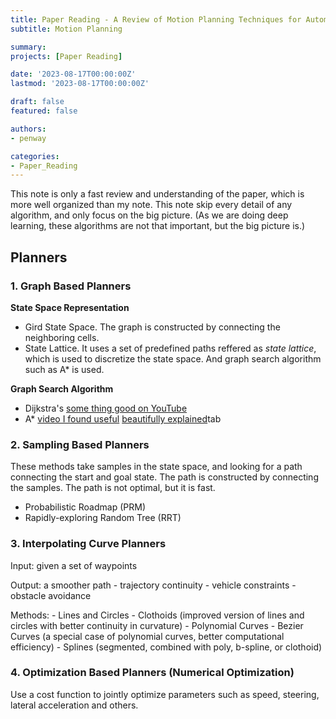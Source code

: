 ```yaml
---
title: Paper Reading - A Review of Motion Planning Techniques for Automated Vehicles
subtitle: Motion Planning

summary: 
projects: [Paper Reading]

date: '2023-08-17T00:00:00Z'
lastmod: '2023-08-17T00:00:00Z'

draft: false
featured: false

authors:
- penway

categories:
- Paper_Reading
---
```


This note is only a fast review and understanding of the paper, which is more well organized than my note. This note skip every detail of any algorithm, and only focus on the big picture. (As we are doing deep learning, these algorithms are not that important, but the big picture is.)

## Planners

### 1. Graph Based Planners

**State Space Representation**
- Gird State Space. The graph is constructed by connecting the neighboring cells.
- State Lattice. It uses a set of predefined paths reffered as *state lattice*, which is used to discretize the state space. And graph search algorithm such as A* is used.

**Graph Search Algorithm**
- Dijkstra's [some thing good on YouTube](https://www.youtube.com/watch?v=EFg3u_E6eHU)
- A* [video I found useful](https://www.youtube.com/watch?v=71CEj4gKDnE) [beautifully explained](https://www.youtube.com/watch?v=A60q6dcoCjw)tab

### 2. Sampling Based Planners

These methods take samples in the state space, and looking for a path connecting the start and goal state. The path is constructed by connecting the samples. The path is not optimal, but it is fast.

- Probabilistic Roadmap (PRM)
- Rapidly-exploring Random Tree (RRT)

### 3. Interpolating Curve Planners
Input: given a set of waypoints

Output: a smoother path
    - trajectory continuity
    - vehicle constraints
    - obstacle avoidance

Methods:
    - Lines and Circles
    - Clothoids (improved version of lines and circles with better continuity in curvature)
    - Polynomial Curves
    - Bezier Curves (a special case of polynomial curves, better computational efficiency)
    - Splines (segmented, combined with poly, b-spline, or clothoid)

### 4. Optimization Based Planners (Numerical Optimization)

Use a cost function to jointly optimize parameters such as speed, steering, lateral acceleration and others.